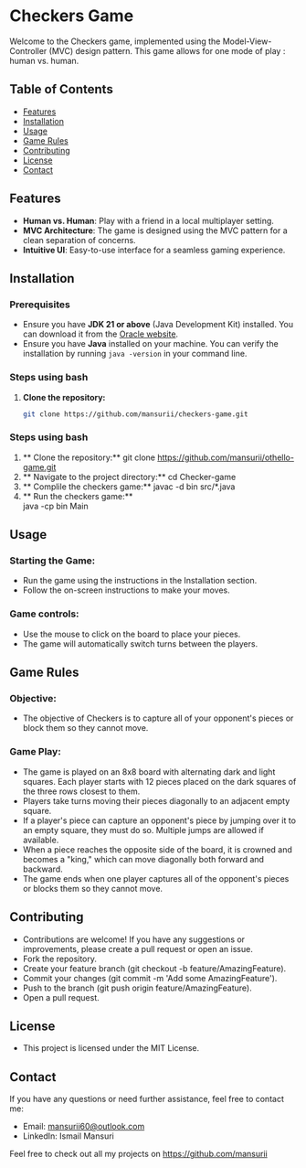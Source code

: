 # Checkers Game

Welcome to the Checkers game, implemented using the Model-View-Controller (MVC) design pattern. This game allows for one mode of play : human vs. human.
## Table of Contents

- [Features](#features)
- [Installation](#installation)
- [Usage](#usage)
- [Game Rules](#game-rules)
- [Contributing](#contributing)
- [License](#license)
- [Contact](#contact)

## Features
- **Human vs. Human**: Play with a friend in a local multiplayer setting.
- **MVC Architecture**: The game is designed using the MVC pattern for a clean separation of concerns.
- **Intuitive UI**: Easy-to-use interface for a seamless gaming experience.

## Installation

### Prerequisites

- Ensure you have **JDK 21 or above** (Java Development Kit) installed. You can download it from the [Oracle website](https://www.oracle.com/java/technologies/javase-downloads.html).
- Ensure you have **Java** installed on your machine. You can verify the installation by running `java -version` in your command line.

### Steps using bash
1. **Clone the repository:**
   ```bash
   git clone https://github.com/mansurii/checkers-game.git


### Steps using bash
1. ** Clone the repository:**
   git clone https://github.com/mansurii/othello-game.git
2. ** Navigate to the project directory:**
   cd Checker-game
3. ** Complile the checkers game:**
   javac -d bin src/*.java
4.  ** Run the checkers game:**   
    java -cp bin Main

## Usage
### Starting the Game:
- Run the game using the instructions in the Installation section.
- Follow the on-screen instructions to make your moves.
### Game controls:
- Use the mouse to click on the board to place your pieces.
- The game will automatically switch turns between the players.

## Game Rules
### Objective:
- The objective of Checkers is to capture all of your opponent's pieces or block them so they cannot move.
### Game Play:
- The game is played on an 8x8 board with alternating dark and light squares. Each player starts with 12 pieces placed on the dark squares of the three rows closest to them.
- Players take turns moving their pieces diagonally to an adjacent empty square.
- If a player's piece can capture an opponent's piece by jumping over it to an empty square, they must do so. Multiple jumps are allowed if available.
- When a piece reaches the opposite side of the board, it is crowned and becomes a "king," which can move diagonally both forward and backward.
- The game ends when one player captures all of the opponent's pieces or blocks them so they cannot move.

## Contributing
- Contributions are welcome! If you have any suggestions or improvements, please create a pull request or open an issue.
- Fork the repository.
- Create your feature branch (git checkout -b feature/AmazingFeature).
- Commit your changes (git commit -m 'Add some AmazingFeature').
- Push to the branch (git push origin feature/AmazingFeature).
- Open a pull request.

## License
- This project is licensed under the MIT License.

## Contact
If you have any questions or need further assistance, feel free to contact me:
- Email: mansurii60@outlook.com
- LinkedIn: Ismail Mansuri

Feel free to check out all my projects on https://github.com/mansurii

    
